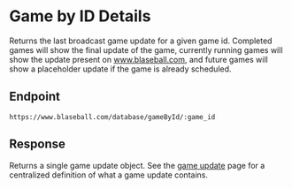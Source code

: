 # Game by ID Details

Returns the last broadcast game update for a given game id. Completed games will show the final update of the game, currently running games will show the update present on www.blaseball.com, and future games will show a placeholder update if the game is already scheduled.

## Endpoint

`https://www.blaseball.com/database/gameById/:game_id`

## Response

Returns a single game update object. See the [game update](game-main.md) page for a centralized definition of what a game update contains.